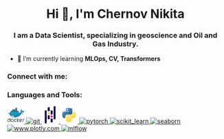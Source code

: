 <h1 align="center">Hi 👋, I'm Chernov Nikita</h1>
<h3 align="center">I am a Data Scientist, specializing in geoscience and Oil and Gas Industry.</h3>

- 🌱 I’m currently learning **MLOps, CV, Transformers**

<h3 align="left">Connect with me:</h3>
<p align="left">
</p>

<h3 align="left">Languages and Tools:</h3>
<p align="left"> <a href="https://www.docker.com/" target="_blank" rel="noreferrer"> <img src="https://raw.githubusercontent.com/devicons/devicon/master/icons/docker/docker-original-wordmark.svg" alt="docker" width="40" height="40"/> </a> <a href="https://git-scm.com/" target="_blank" rel="noreferrer"> <img src="https://www.vectorlogo.zone/logos/git-scm/git-scm-icon.svg" alt="git" width="40" height="40"/> </a> <a href="https://pandas.pydata.org/" target="_blank" rel="noreferrer"> <img src="https://raw.githubusercontent.com/devicons/devicon/2ae2a900d2f041da66e950e4d48052658d850630/icons/pandas/pandas-original.svg" alt="pandas" width="40" height="40"/> </a> <a href="https://www.python.org" target="_blank" rel="noreferrer"> <img src="https://raw.githubusercontent.com/devicons/devicon/master/icons/python/python-original.svg" alt="python" width="40" height="40"/> </a> <a href="https://pytorch.org/" target="_blank" rel="noreferrer"> <img src="https://www.vectorlogo.zone/logos/pytorch/pytorch-icon.svg" alt="pytorch" width="40" height="40"/> </a> <a href="https://scikit-learn.org/" target="_blank" rel="noreferrer"> <img src="https://upload.wikimedia.org/wikipedia/commons/0/05/Scikit_learn_logo_small.svg" alt="scikit_learn" width="40" height="40"/> </a> <a href="https://seaborn.pydata.org/" target="_blank" rel="noreferrer"> <img src="https://seaborn.pydata.org/_images/logo-mark-lightbg.svg" alt="seaborn" width="40" height="40"/> </a> <a href="https://www.plotly.com/" target="_blank" rel="noreferrer"> <img src="https://upload.wikimedia.org/wikipedia/commons/8/8a/Plotly_logo_for_digital_final_%286%29.png" alt="www.plotly.com" width="70" height="40" /> </a> <a href="https://www.mlflow.org/" target="_blank" rel="noreferrer"> <img src="https://camo.githubusercontent.com/bdd2e1a0e5d53c40702f0e53c8b0c4c5b2693a5aedbf6b4c70ff548ff885777b/68747470733a2f2f6d69726f2e6d656469756d2e636f6d2f6d61782f3630302f312a52454f35504962336870334b617079414448797a49512e6a706567" alt="mlflow" width="60" height="30" /> </a> </p>
